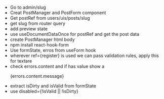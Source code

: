 - Go to admin/slug
- Creat PostManager and PostForm component
- Get postRef from users/uis/posts/slug
- get slug from router query
- add preview state
- use useDocumentDataOnce for postRef and get the post data
- create PostManager html body
- npm install react-hook-form
- Use formState, erros from useForm hook
- wherever ref={register} is used we can pass validation rules, apply this for textare
- check errors.content and if has value show a <p>{errors.content.message}</p>
- extract isDirty and isValid from formState
- use disabled={!isValid || !isDirty}